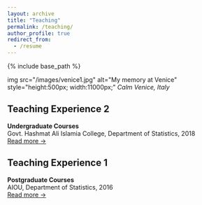 ```yaml
---
layout: archive
title: "Teaching"
permalink: /teaching/
author_profile: true
redirect_from:
  - /resume
---
```

{% include base_path %}
<!-- Memory picture -->
img src="/images/venice1.jpg" alt="My memory at Venice" style="height:500px; width:11000px;"
*Calm Venice, Italy*

## Teaching Experience 2
**Undergraduate Courses**  
Govt. Hashmat Ali Islamia College, Department of Statistics, 2018  
[Read more →](/teaching/2018-spring-teaching-1)

## Teaching Experience 1
**Postgraduate Courses**  
AIOU, Department of Statistics, 2016  
[Read more →](/teaching/2016-spring-teaching-1)
